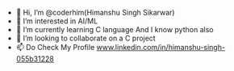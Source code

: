 - 👋 Hi, I’m @coderhim(Himanshu Singh Sikarwar)
- 👀 I’m interested in AI/ML
- 🌱 I’m currently learning C language And I know python also
- 💞️ I’m looking to collaborate on a C project
- 📫 Do Check My Profile www.linkedin.com/in/himanshu-singh-055b31228

<!---
coderhim/coderhim is a ✨ special ✨ repository because its `README.md` (this file) appears on your GitHub profile.
You can click the Preview link to take a look at your changes.
--->
